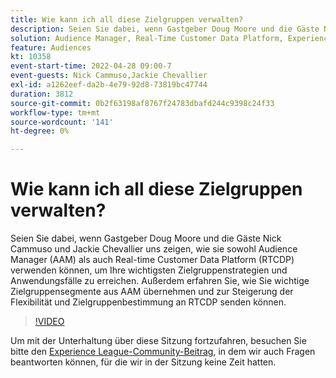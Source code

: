 ```yaml
---
title: Wie kann ich all diese Zielgruppen verwalten?
description: Seien Sie dabei, wenn Gastgeber Doug Moore und die Gäste Nick Cammuso und Jackie Chevallier sich anschauen, wie sie sowohl Audience Manager (AAM) als auch Real-time Customer Data Platform verwenden … (Beschreibungen sollten zwischen 60 und 160 Zeichen lang sein)
solution: Audience Manager, Real-Time Customer Data Platform, Experience Platform
feature: Audiences
kt: 10358
event-start-time: 2022-04-28 09:00-7
event-guests: Nick Cammuso,Jackie Chevallier
exl-id: a1262eef-da2b-4e79-92d8-73819bc47744
duration: 3812
source-git-commit: 0b2f63198af8767f24783dbafd244c9398c24f33
workflow-type: tm+mt
source-wordcount: '141'
ht-degree: 0%

---
```


# Wie kann ich all diese Zielgruppen verwalten?

Seien Sie dabei, wenn Gastgeber Doug Moore und die Gäste Nick Cammuso und Jackie Chevallier uns zeigen, wie sie sowohl Audience Manager (AAM) als auch Real-time Customer Data Platform (RTCDP) verwenden können, um Ihre wichtigsten Zielgruppenstrategien und Anwendungsfälle zu erreichen. Außerdem erfahren Sie, wie Sie wichtige Zielgruppensegmente aus AAM übernehmen und zur Steigerung der Flexibilität und Zielgruppenbestimmung an RTCDP senden können.

>[!VIDEO](https://video.tv.adobe.com/v/342611/?quality=12&learn=on)

Um mit der Unterhaltung über diese Sitzung fortzufahren, besuchen Sie bitte den [Experience League-Community-Beitrag](https://experienceleaguecommunities.adobe.com/t5/adobe-audience-manager/experience-league-live-post-session-discussion-how-do-i-handle/m-p/450340?profile.language=de#M419), in dem wir auch Fragen beantworten können, für die wir in der Sitzung keine Zeit hatten.

